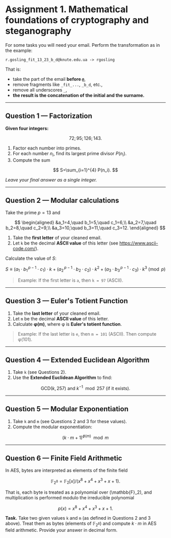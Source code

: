 # Assignment 1. Mathematical foundations of cryptography and steganography

For some tasks you will need your email. Perform the transformation as in the example:

```
r.gosling_fit_13_23_b_d@knute.edu.ua -> rgosling
```
That is:
- take the part of the email **before `@`**,  
- remove fragments like `_fit_...`, `_b_d`, etc.,  
- remove all underscores `_`,  
- **the result is the concatenation of the initial and the surname.**

---

## Question 1 — Factorization

**Given four integers:**

$$
72; 95; 126; 143.
$$

1) Factor each number into primes.  
2) For each number $n_i$, find its largest prime divisor $P(n_i)$.  
3) Compute the sum

$$
S=\sum_{i=1}^{4} P(n_i).
$$

_Leave your final answer as a single integer._

---

## Question 2 — Modular calculations

Take the prime $p=13$ and

$$
\begin{aligned}
&a_1=4,\quad b_1=5,\quad c_1=6,\\
&a_2=7,\quad b_2=8,\quad c_2=9,\\
&a_3=10,\quad b_3=11,\quad c_3=12.
\end{aligned}
$$

1. Take the **first letter** of your cleaned email.  
2. Let `k` be the decimal **ASCII value** of this letter (see https://www.ascii-code.com/).

Calculate the value of $S$:

$$ S \equiv (a_1\cdot b_1^{\,p-1}\cdot c_1) \cdot k + 
(a_2^{\,p-1}\cdot b_2\cdot c_2) \cdot k^2
      + (a_3\cdot b_3^{\,p-1}\cdot c_3) \cdot k^3 \pmod{p} $$

> Example: If the first letter is `a`, then `k = 97` (ASCII).

---

## Question 3 — Euler's Totient Function

1. Take the **last letter** of your cleaned email.  
2. Let `m` be the decimal **ASCII value** of this letter.  
3. Calculate **φ(m)**, where φ is **Euler's totient function**.

> Example: If the last letter is `e`, then `m = 101` (ASCII). Then compute φ(101).

---

## Question 4 — Extended Euclidean Algorithm

1. Take `k` (see Questions 2).  
2. Use the **Extended Euclidean Algorithm** to find:

$$
\text{GCD}(k, 257) \text{ and } k^{-1} \mod 257 \text{ (if it exists).}
$$

---

## Question 5 — Modular Exponentiation
 
1. Take `k` and `m` (see Questions 2 and 3 for these values).  
2. Compute the modular exponentiation:

$$
(k \cdot m + 1)^{\phi(m)} \mod m
$$

---

## Question 6 — Finite Field Arithmetic


In AES, bytes are interpreted as elements of the finite field 

$$
\mathbb{F}_{2^8} = \mathbb{F}_2[x] / (x^8 + x^4 + x^3 + x + 1).
$$

That is, each byte is treated as a polynomial over \(\mathbb{F}_2\), and multiplication is performed modulo the irreducible polynomial

$$
p(x) = x^8 + x^4 + x^3 + x + 1.
$$


**Task.** Take two given values `k` and `m` (as defined in Questions 2 and 3 above).  Treat them as bytes (elements of $\mathbb{F}_{2^8}$) and compute $k \cdot m$ in AES field arithmetic. Provide your answer in decimal form.
